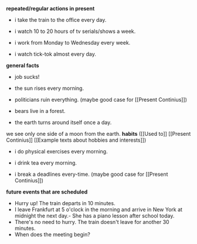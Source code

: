**repeated/regular actions in present**
 - i take the train to the office every day.

 - i watch 10 to 20 hours of tv serials/shows a week.

 - i work from Monday to Wednesday every week.

 - i watch tick-tok almost every day.

**general facts**
 - job sucks!

 - the sun rises every morning.

 - politicians ruin everything. (maybe good case for [[Present Continius]])

 - bears live in a forest.

 - the earth turns around itself once a day.

we see only one side of a moon from the earth.
**habits** ([[Used to]] [[Present Continius]] [[Example texts about hobbies and interests]])
 - i do physical exercises every morning.

 - i drink tea every morning.

 - i break a deadlines every-time. (maybe good case for [[Present Continius]])

 **future events that are scheduled**
  - Hurry up! The train departs in 10 minutes.
 - I leave Frankfurt at 5 o'clock in the morning and arrive in New York
at midnight the next day.-   She has a piano lesson after school today.
 - There's no need to hurry. The train doesn't leave for another 30 minutes.
 - When does the meeting begin?

